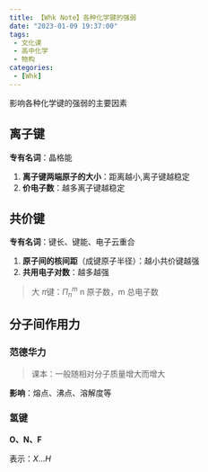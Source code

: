 ```yaml
---
title: 【Whk Note】各种化学键的强弱
date: "2023-01-09 19:37:00"
tags:
 - 文化课
 - 高中化学
 - 物构
categories:
 - [Whk]
---
```


影响各种化学键的强弱的主要因素

<!--more-->

## 离子键

**专有名词**：晶格能

1. **离子键两端原子的大小**：距离越小,离子键越稳定
1. **价电子数**：越多离子键越稳定

## 共价键

**专有名词**：键长、键能、电子云重合

1. **原子间的核间距**（成键原子半径）：越小共价键越强
1. **共用电子对数**：越多越强

> 大 $\pi$键：$\Pi_n^m$ n 原子数，m 总电子数

## 分子间作用力

### 范德华力

> 课本：一般随相对分子质量增大而增大

**影响**：熔点、沸点、溶解度等

### 氢键

**O、N、F**

表示：$X\dots H$